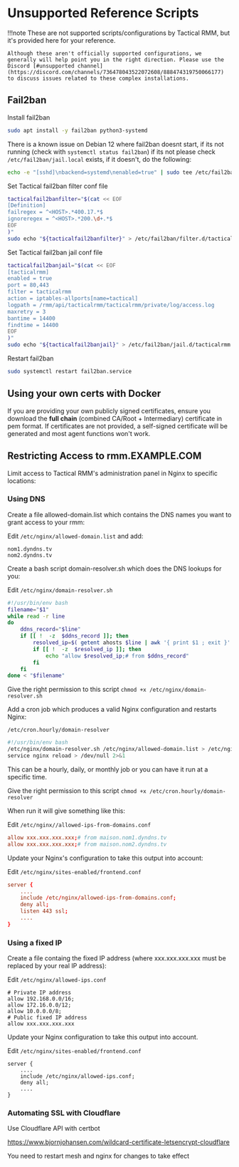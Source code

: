 # Unsupported Reference Scripts

!!!note
    These are not supported scripts/configurations by Tactical RMM, but it's provided here for your reference.

    Although these aren't officially supported configurations, we generally will help point you in the right direction. Please use the Discord [#unsupported channel](https://discord.com/channels/736478043522072608/888474319750066177) to discuss issues related to these complex installations.

## Fail2ban

Install fail2ban

```bash
sudo apt install -y fail2ban python3-systemd
```
There is a known issue on Debian 12 where fail2ban doesnt start, if its not running (check with `systemctl status fail2ban`) if its not please check `/etc/fail2ban/jail.local` exists, if it doesn't, do the following:

```bash
echo -e "[sshd]\nbackend=systemd\nenabled=true" | sudo tee /etc/fail2ban/jail.local
```
Set Tactical fail2ban filter conf file

```bash
tacticalfail2banfilter="$(cat << EOF
[Definition]
failregex = ^<HOST>.*400.17.*$
ignoreregex = ^<HOST>.*200.\d+.*$
EOF
)"
sudo echo "${tacticalfail2banfilter}" > /etc/fail2ban/filter.d/tacticalrmm.conf
```

Set Tactical fail2ban jail conf file

```bash
tacticalfail2banjail="$(cat << EOF
[tacticalrmm]
enabled = true
port = 80,443
filter = tacticalrmm
action = iptables-allports[name=tactical]
logpath = /rmm/api/tacticalrmm/tacticalrmm/private/log/access.log
maxretry = 3
bantime = 14400
findtime = 14400
EOF
)"
sudo echo "${tacticalfail2banjail}" > /etc/fail2ban/jail.d/tacticalrmm.local
```
Restart fail2ban

```bash
sudo systemctl restart fail2ban.service
```

## Using your own certs with Docker

If you are providing your own publicly signed certificates, ensure you download the **full chain** (combined CA/Root + Intermediary) certificate in pem format. If certificates are not provided, a self-signed certificate will be generated and most agent functions won't work.

## Restricting Access to rmm.EXAMPLE.COM

Limit access to Tactical RMM's administration panel in Nginx to specific locations:

### Using DNS

Create a file allowed-domain.list which contains the DNS names you want to grant access to your rmm:

Edit `/etc/nginx/allowed-domain.list` and add:

```text
nom1.dyndns.tv
nom2.dyndns.tv
```

Create a bash script domain-resolver.sh which does the DNS lookups for you:

Edit `/etc/nginx/domain-resolver.sh`

```bash
#!/usr/bin/env bash
filename="$1"
while read -r line
do
    ddns_record="$line"
    if [[ !  -z  $ddns_record ]]; then
        resolved_ip=$( getent ahosts $line | awk '{ print $1 ; exit }' )
        if [[ !  -z  $resolved_ip ]]; then
            echo "allow $resolved_ip;# from $ddns_record"
        fi
    fi
done < "$filename"
```

Give the right permission to this script `chmod +x /etc/nginx/domain-resolver.sh`

Add a cron job which produces a valid Nginx configuration and restarts Nginx:

`/etc/cron.hourly/domain-resolver`

```bash
#!/usr/bin/env bash
/etc/nginx/domain-resolver.sh /etc/nginx/allowed-domain.list > /etc/nginx//allowed-ips-from-domains.conf
service nginx reload > /dev/null 2>&1
```

This can be a hourly, daily, or monthly job or you can have it run at a specific time. 

Give the right permission to this script `chmod +x /etc/cron.hourly/domain-resolver`

When run it will give something like this:

Edit `/etc/nginx//allowed-ips-from-domains.conf`

```conf
allow xxx.xxx.xxx.xxx;# from maison.nom1.dyndns.tv
allow xxx.xxx.xxx.xxx;# from maison.nom2.dyndns.tv
```

Update your Nginx's configuration to take this output into account:

Edit `/etc/nginx/sites-enabled/frontend.conf`

```conf
server {
    ....
    include /etc/nginx/allowed-ips-from-domains.conf;
    deny all;
    listen 443 ssl;
    ....
}

```
### Using a fixed IP

Create a file containg the fixed IP address (where xxx.xxx.xxx.xxx must be replaced by your real IP address):

Edit `/etc/nginx/allowed-ips.conf`

```
# Private IP address
allow 192.168.0.0/16;
allow 172.16.0.0/12;
allow 10.0.0.0/8;
# Public fixed IP address
allow xxx.xxx.xxx.xxx
```

Update your Nginx configuration to take this output into account.

Edit `/etc/nginx/sites-enabled/frontend.conf`

```
server {
    ....
    include /etc/nginx/allowed-ips.conf;
    deny all;
    ....
}
```

### Automating SSL with Cloudflare

Use Cloudflare API with certbot

<https://www.bjornjohansen.com/wildcard-certificate-letsencrypt-cloudflare>

You need to restart mesh and nginx for changes to take effect
